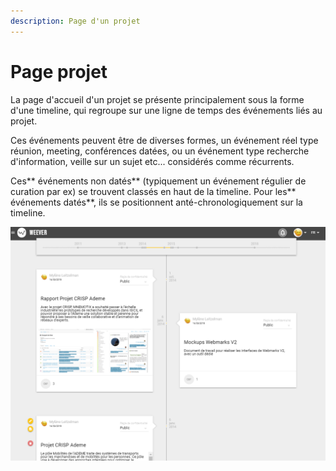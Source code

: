 ```yaml
---
description: Page d'un projet
---
```


# Page projet

La page d'accueil d'un projet se présente principalement sous la forme d'une timeline, qui regroupe sur une ligne de temps des événements liés au projet. 

Ces événements peuvent être de diverses formes, un événement réel type réunion, meeting, conférences datées, ou un événement type recherche d'information, veille sur un sujet etc... considérés comme récurrents.

Ces** événements non datés** \(typiquement un événement régulier de curation par ex\) se trouvent classés en haut de la timeline. Pour les** événements datés**, ils se positionnent anté-chronologiquement sur la timeline.

![](../../../.gitbook/assets/weeverprojet.PNG)

